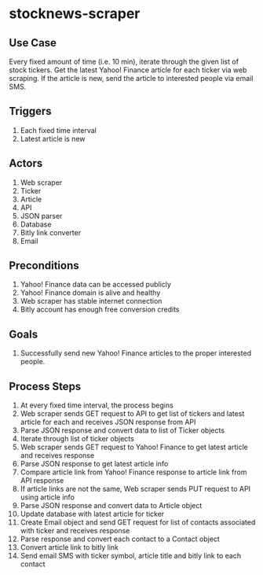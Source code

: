# stocknews-scraper

## Use Case
Every fixed amount of time (i.e. 10 min), iterate through the given list of stock tickers. Get the latest Yahoo! Finance article for each ticker via web scraping. If the article is new, send the article to interested people via email SMS.

## Triggers
1. Each fixed time interval
2. Latest article is new

## Actors
1. Web scraper
2. Ticker
3. Article 
4. API
5. JSON parser
6. Database
7. Bitly link converter
8. Email

## Preconditions
1. Yahoo! Finance data can be accessed publicly
2. Yahoo! Finance domain is alive and healthy
3. Web scraper has stable internet connection
4. Bitly account has enough free conversion credits

## Goals
1. Successfully send new Yahoo! Finance articles to the proper interested people.

## Process Steps
1. At every fixed time interval, the process begins
2. Web scraper sends GET request to API to get list of tickers and latest article for each and receives JSON response from API
3. Parse JSON response and convert data to list of Ticker objects
4. Iterate through list of ticker objects
5. Web scraper sends GET request to Yahoo! Finance to get latest article and receives response
6. Parse JSON response to get latest article info
7. Compare article link from Yahoo! Finance response to article link from API response
8. If article links are not the same, Web scraper sends PUT request to API using article info
9. Parse JSON response and convert data to Article object
10. Update database with latest article for ticker
11. Create Email object and send GET request for list of contacts associated with ticker and receives response
12. Parse response and convert each contact to a Contact object
13. Convert article link to bitly link
14. Send email SMS with ticker symbol, article title and bitly link to each contact